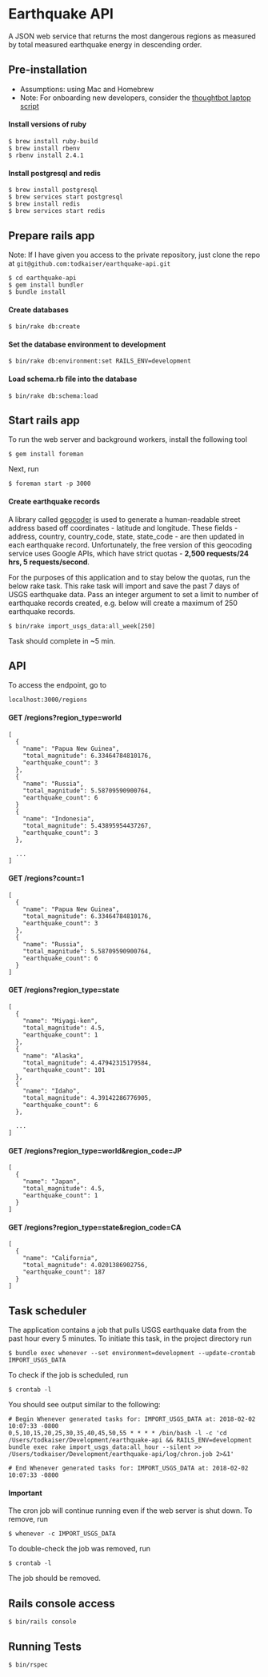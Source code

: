 # Earthquake API

A JSON web service that returns the most dangerous regions as measured by total measured earthquake energy in descending order.

## Pre-installation

- Assumptions: using Mac and Homebrew
- Note: For onboarding new developers, consider the [thoughtbot laptop script](https://github.com/thoughtbot/laptop)

#### Install versions of ruby
```
$ brew install ruby-build
$ brew install rbenv
$ rbenv install 2.4.1
```

#### Install postgresql and redis
```
$ brew install postgresql
$ brew services start postgresql
$ brew install redis
$ brew services start redis
```

## Prepare rails app

Note: If I have given you access to the private repository, just clone the repo at `git@github.com:todkaiser/earthquake-api.git`

```
$ cd earthquake-api
$ gem install bundler
$ bundle install
```

#### Create databases

```
$ bin/rake db:create
```

#### Set the database environment to development

```
$ bin/rake db:environment:set RAILS_ENV=development
```

#### Load schema.rb file into the database

```
$ bin/rake db:schema:load
```

## Start rails app
To run the web server and background workers, install the following tool

```
$ gem install foreman
```

Next, run

```
$ foreman start -p 3000
```

#### Create earthquake records

A library called [geocoder](https://github.com/alexreisner/geocoder) is used to generate a human-readable street address based off coordinates - latitude and longitude. These fields - address, country, country_code, state, state_code - are then updated in each earthquake record. Unfortunately, the free version of this geocoding service uses Google APIs, which have strict quotas - __2,500 requests/24 hrs, 5 requests/second__.

For the purposes of this application and to stay below the quotas, run the below rake task. This rake task will import and save the past 7 days of USGS earthquake data. Pass an integer argument to set a limit to number of earthquake records created, e.g. below will create a maximum of 250 earthquake records.

```
$ bin/rake import_usgs_data:all_week[250]
```

Task should complete in ~5 min.

## API

To access the endpoint, go to

```
localhost:3000/regions
```

#### GET /regions?region_type=world

```
[
  {
    "name": "Papua New Guinea",
    "total_magnitude": 6.33464784810176,
    "earthquake_count": 3
  },
  {
    "name": "Russia",
    "total_magnitude": 5.58709590900764,
    "earthquake_count": 6
  }
  {
    "name": "Indonesia",
    "total_magnitude": 5.43895954437267,
    "earthquake_count": 3
  },

  ...
]
```

#### GET /regions?count=1

```
[
  {
    "name": "Papua New Guinea",
    "total_magnitude": 6.33464784810176,
    "earthquake_count": 3
  },
  {
    "name": "Russia",
    "total_magnitude": 5.58709590900764,
    "earthquake_count": 6
  }
]
```

#### GET /regions?region_type=state

```
[
  {
    "name": "Miyagi-ken",
    "total_magnitude": 4.5,
    "earthquake_count": 1
  },
  {
    "name": "Alaska",
    "total_magnitude": 4.47942315179584,
    "earthquake_count": 101
  },
  {
    "name": "Idaho",
    "total_magnitude": 4.39142286776905,
    "earthquake_count": 6
  },

  ...
]
```

#### GET /regions?region_type=world&region_code=JP

```
[
  {
    "name": "Japan",
    "total_magnitude": 4.5,
    "earthquake_count": 1
  }
]
```

#### GET /regions?region_type=state&region_code=CA

```
[
  {
    "name": "California",
    "total_magnitude": 4.0201386902756,
    "earthquake_count": 187
  }
]
```

## Task scheduler

The application contains a job that pulls USGS earthquake data from the past hour every 5 minutes. To initiate this task, in the project directory run

```
$ bundle exec whenever --set environment=development --update-crontab IMPORT_USGS_DATA
```

To check if the job is scheduled, run

```
$ crontab -l
```

You should see output similar to the following:

```
# Begin Whenever generated tasks for: IMPORT_USGS_DATA at: 2018-02-02 10:07:33 -0800
0,5,10,15,20,25,30,35,40,45,50,55 * * * * /bin/bash -l -c 'cd /Users/todkaiser/Development/earthquake-api && RAILS_ENV=development bundle exec rake import_usgs_data:all_hour --silent >> /Users/todkaiser/Development/earthquake-api/log/chron.job 2>&1'

# End Whenever generated tasks for: IMPORT_USGS_DATA at: 2018-02-02 10:07:33 -0800
```

#### Important

The cron job will continue running even if the web server is shut down. To remove, run

```
$ whenever -c IMPORT_USGS_DATA
```

To double-check the job was removed, run

```
$ crontab -l
```

The job should be removed.

## Rails console access

```
$ bin/rails console
```

## Running Tests

```
$ bin/rspec
```
